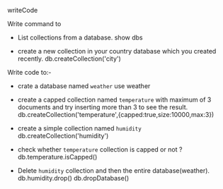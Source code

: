 writeCode

Write command to

- List collections from a database.
  show dbs

- create a new collection in your country database which you created recently.
  db.createCollection('city')

Write code to:-

- crate a database named `weather`
  use weather

- create a capped collection named `temperature` with maximum of 3 documents and try inserting more than 3 to see the result.
  db.createCollection('temperature',{capped:true,size:10000,max:3})

- create a simple collection named `humidity`
  db.createCollection('humidity')

- check whether `temperature` collection is capped or not ?
  db.temperature.isCapped()

- Delete `humidity` collection and then the entire database(weather).
  db.humidity.drop()
  db.dropDatabase()
